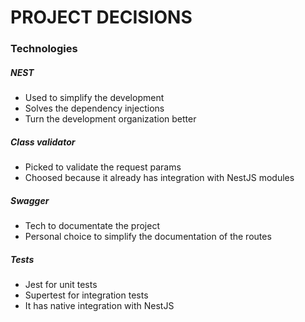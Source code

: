 # PROJECT DECISIONS

### Technologies
##### NEST
- Used to simplify the development
- Solves the dependency injections
- Turn the development organization better

##### Class validator
- Picked to validate the request params
- Choosed because it already has integration with NestJS modules

##### Swagger
- Tech to documentate the project
- Personal choice to simplify the documentation of the routes

##### Tests
- Jest for unit tests
- Supertest for integration tests
- It has native integration with NestJS